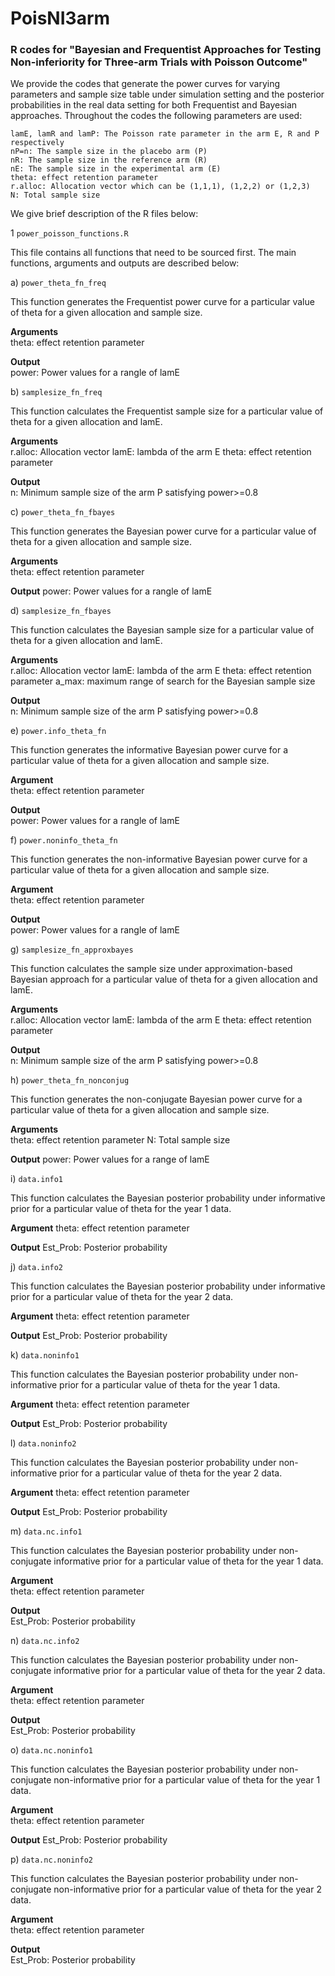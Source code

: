 # PoisNI3arm
### R codes for "Bayesian and Frequentist Approaches for Testing Non-inferiority for Three-arm Trials with Poisson Outcome"

We provide the codes that generate the power curves for varying parameters and sample size table under simulation setting and the posterior probabilities in the real data setting for both Frequentist and Bayesian approaches. Throughout the codes the following parameters are used:

```
lamE, lamR and lamP: The Poisson rate parameter in the arm E, R and P respectively
nP=n: The sample size in the placebo arm (P)
nR: The sample size in the reference arm (R)
nE: The sample size in the experimental arm (E)
theta: effect retention parameter
r.alloc: Allocation vector which can be (1,1,1), (1,2,2) or (1,2,3)
N: Total sample size
```

We give brief description of the R files below:


1 `power_poisson_functions.R` 

This file contains all functions that need to be sourced first. The main functions, arguments and outputs are described below:


a) `power_theta_fn_freq`

This function generates the Frequentist power curve for a particular value of theta for a given allocation and sample size.

**Arguments**   
theta: effect retention parameter

**Output**  
power: Power values for a rangle of lamE


b) `samplesize_fn_freq`

This function calculates the Frequentist sample size for a particular value of theta for a given allocation and lamE.

**Arguments**   
r.alloc: Allocation vector
lamE: lambda of the arm E
theta: effect retention parameter

**Output**   
n: Minimum sample size of the arm P satisfying power>=0.8


c) `power_theta_fn_fbayes`

This function generates the Bayesian power curve for a particular value of theta for a given allocation and sample size.

**Arguments**   
theta: effect retention parameter

**Output** 
power: Power values for a rangle of lamE


d) `samplesize_fn_fbayes`

This function calculates the Bayesian sample size for a particular value of theta for a given allocation and lamE.

**Arguments**   
r.alloc: Allocation vector
lamE: lambda of the arm E
theta: effect retention parameter
a_max: maximum range of search for the Bayesian sample size

**Output**   
n: Minimum sample size of the arm P satisfying power>=0.8


e) `power.info_theta_fn`

This function generates the informative Bayesian power curve for a particular value of theta for a given allocation and sample size.

**Argument**  
theta: effect retention parameter

**Output**  
power: Power values for a rangle of lamE


f) `power.noninfo_theta_fn` 

This function generates the non-informative Bayesian power curve for a particular value of theta for a given allocation and sample size.

**Argument**  
theta: effect retention parameter

**Output**  
power: Power values for a rangle of lamE


g) `samplesize_fn_approxbayes` 

This function calculates the sample size under approximation-based Bayesian approach for a particular value of theta for a given allocation and lamE.

**Arguments**  
r.alloc: Allocation vector
lamE: lambda of the arm E
theta: effect retention parameter

**Output**   
n: Minimum sample size of the arm P satisfying power>=0.8


h) `power_theta_fn_nonconjug`

This function generates the non-conjugate Bayesian power curve for a particular value of theta for a given allocation and sample size.

**Arguments**  
theta: effect retention parameter
N: Total sample size

**Output** 
power: Power values for a range of lamE


 i) `data.info1` 

This function calculates the Bayesian posterior probability under informative prior for a particular value of theta for the year 1 data.
 
**Argument** 
theta: effect retention parameter

**Output** 
Est_Prob: Posterior probability


j) `data.info2` 

This function calculates the Bayesian posterior probability under informative prior for a particular value of theta for the year 2 data.

**Argument** 
theta: effect retention parameter

**Output** 
Est_Prob: Posterior probability


k) `data.noninfo1`

This function calculates the Bayesian posterior probability under non-informative prior for a particular value of theta for the year 1 data.

**Argument**
theta: effect retention parameter

**Output**
Est_Prob: Posterior probability


l) `data.noninfo2` 

This function calculates the Bayesian posterior probability under non-informative prior for a particular value of theta for the year 2 data.

**Argument** 
theta: effect retention parameter

**Output** 
Est_Prob: Posterior probability


m) `data.nc.info1` 
 
This function calculates the Bayesian posterior probability under non-conjugate informative prior for a particular value of theta for the year 1 data.

**Argument**  
theta: effect retention parameter

**Output**  
Est_Prob: Posterior probability


n) `data.nc.info2` 

This function calculates the Bayesian posterior probability under non-conjugate informative prior for a particular value of theta for the year 2 data.

**Argument**  
theta: effect retention parameter

**Output**  
Est_Prob: Posterior probability


o) `data.nc.noninfo1` 

This function calculates the Bayesian posterior probability under non-conjugate non-informative prior for a particular value of theta for the year 1 data.

**Argument**   
theta: effect retention parameter

**Output** 
Est_Prob: Posterior probability


p) `data.nc.noninfo2`

This function calculates the Bayesian posterior probability under non-conjugate non-informative prior for a particular value of theta for the year 2 data.

**Argument**  
theta: effect retention parameter

**Output**  
Est_Prob: Posterior probability



